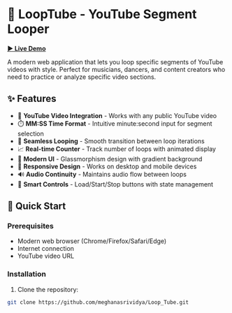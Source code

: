 # 🔁 LoopTube - YouTube Segment Looper

[**▶️ Live Demo**](https://meghanasrividya.github.io/Loop_Tube/)

A modern web application that lets you loop specific segments of YouTube videos with style. Perfect for musicians, dancers, and content creators who need to practice or analyze specific video sections.

## ✨ Features

- 🎥 **YouTube Video Integration** - Works with any public YouTube video
- ⏱️ **MM:SS Time Format** - Intuitive minute:second input for segment selection
- 🔄 **Seamless Looping** - Smooth transition between loop iterations
- 📈 **Real-time Counter** - Track number of loops with animated display
- 🎨 **Modern UI** - Glassmorphism design with gradient background
- 📱 **Responsive Design** - Works on desktop and mobile devices
- 🔊 **Audio Continuity** - Maintains audio flow between loops
- 🚦 **Smart Controls** - Load/Start/Stop buttons with state management

## 🚀 Quick Start

### Prerequisites
- Modern web browser (Chrome/Firefox/Safari/Edge)
- Internet connection
- YouTube video URL

### Installation
1. Clone the repository:
```bash
git clone https://github.com/meghanasrividya/Loop_Tube.git
